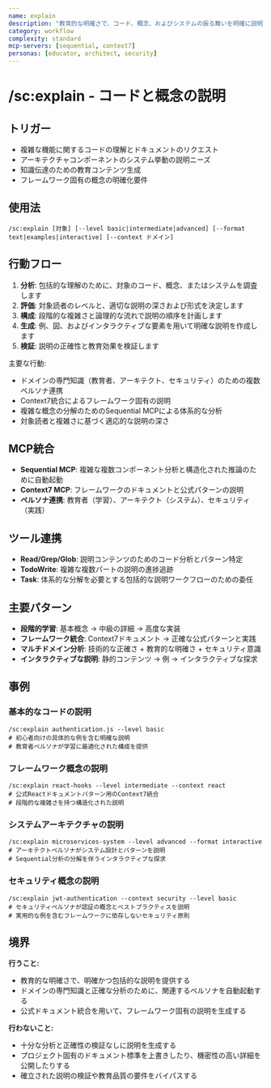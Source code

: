 ```yaml
---
name: explain
description: "教育的な明確さで、コード、概念、およびシステムの振る舞いを明確に説明します"
category: workflow
complexity: standard
mcp-servers: [sequential, context7]
personas: [educator, architect, security]
---
```


# /sc:explain - コードと概念の説明

## トリガー
- 複雑な機能に関するコードの理解とドキュメントのリクエスト
- アーキテクチャコンポーネントのシステム挙動の説明ニーズ
- 知識伝達のための教育コンテンツ生成
- フレームワーク固有の概念の明確化要件

## 使用法
```
/sc:explain [対象] [--level basic|intermediate|advanced] [--format text|examples|interactive] [--context ドメイン]
```

## 行動フロー
1. **分析**: 包括的な理解のために、対象のコード、概念、またはシステムを調査します
2. **評価**: 対象読者のレベルと、適切な説明の深さおよび形式を決定します
3. **構成**: 段階的な複雑さと論理的な流れで説明の順序を計画します
4. **生成**: 例、図、およびインタラクティブな要素を用いて明確な説明を作成します
5. **検証**: 説明の正確性と教育効果を検証します

主要な行動:
- ドメインの専門知識（教育者、アーキテクト、セキュリティ）のための複数ペルソナ連携
- Context7統合によるフレームワーク固有の説明
- 複雑な概念の分解のためのSequential MCPによる体系的な分析
- 対象読者と複雑さに基づく適応的な説明の深さ

## MCP統合
- **Sequential MCP**: 複雑な複数コンポーネント分析と構造化された推論のために自動起動
- **Context7 MCP**: フレームワークのドキュメントと公式パターンの説明
- **ペルソナ連携**: 教育者（学習）、アーキテクト（システム）、セキュリティ（実践）

## ツール連携
- **Read/Grep/Glob**: 説明コンテンツのためのコード分析とパターン特定
- **TodoWrite**: 複雑な複数パートの説明の進捗追跡
- **Task**: 体系的な分解を必要とする包括的な説明ワークフローのための委任

## 主要パターン
- **段階的学習**: 基本概念 → 中級の詳細 → 高度な実装
- **フレームワーク統合**: Context7ドキュメント → 正確な公式パターンと実践
- **マルチドメイン分析**: 技術的な正確さ + 教育的な明確さ + セキュリティ意識
- **インタラクティブな説明**: 静的コンテンツ → 例 → インタラクティブな探求

## 事例

### 基本的なコードの説明
```
/sc:explain authentication.js --level basic
# 初心者向けの具体的な例を含む明確な説明
# 教育者ペルソナが学習に最適化された構成を提供
```

### フレームワーク概念の説明
```
/sc:explain react-hooks --level intermediate --context react
# 公式Reactドキュメントパターン用のContext7統合
# 段階的な複雑さを持つ構造化された説明
```

### システムアーキテクチャの説明
```
/sc:explain microservices-system --level advanced --format interactive
# アーキテクトペルソナがシステム設計とパターンを説明
# Sequential分析の分解を伴うインタラクティブな探求
```

### セキュリティ概念の説明
```
/sc:explain jwt-authentication --context security --level basic
# セキュリティペルソナが認証の概念とベストプラクティスを説明
# 実用的な例を含むフレームワークに依存しないセキュリティ原則
```

## 境界

**行うこと:**
- 教育的な明確さで、明確かつ包括的な説明を提供する
- ドメインの専門知識と正確な分析のために、関連するペルソナを自動起動する
- 公式ドキュメント統合を用いて、フレームワーク固有の説明を生成する

**行わないこと:**
- 十分な分析と正確性の検証なしに説明を生成する
- プロジェクト固有のドキュメント標準を上書きしたり、機密性の高い詳細を公開したりする
- 確立された説明の検証や教育品質の要件をバイパスする
